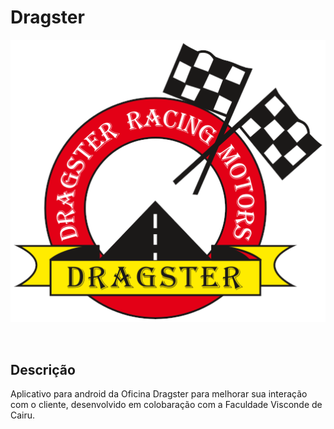 # Dragster

<p align="center">
  <img src="app/src/main/res/drawable-hdpi/dragster_logo_border.png" alt="Dragster"/>
</p></br>

## Descrição
Aplicativo para android da Oficina Dragster para melhorar sua interação com o cliente, desenvolvido em colobaração com a Faculdade Visconde de Cairu.
